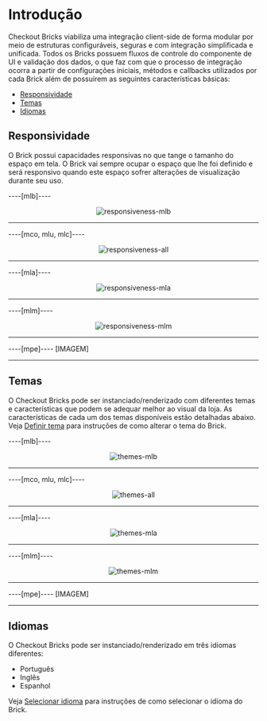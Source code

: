 # Introdução

Checkout Bricks viabiliza uma integração client-side de forma modular por meio de estruturas configuráveis, seguras e com integração simplificada e unificada. Todos os Bricks possuem fluxos de controle do componente de UI e validação dos dados, o que faz com que o processo de integração ocorra a partir de configurações iniciais, métodos e callbacks utilizados por cada Brick além de possuírem as seguintes características básicas:

* [Responsividade](#bookmark_responsividade)
* [Temas](#bookmark_temas)
* [Idiomas](#bookmark_idiomas)

## Responsividade

O Brick possui capacidades responsivas no que tange o tamanho do espaço em tela. O Brick vai sempre ocupar o espaço que lhe foi definido e será responsivo quando este espaço sofrer alterações de visualização durante seu uso. 

----[mlb]---- 
<center>

![responsiveness-mlb](checkout-bricks/responsiveness-mlb-pt.gif)

</center>

------------
----[mco, mlu, mlc]---- 
<center>

![responsiveness-all](checkout-bricks/responsiveness-all-pt.gif)

</center>

------------
----[mla]---- 
<center>

![responsiveness-mla](checkout-bricks/responsiveness-mla-pt.gif)

</center>

------------
----[mlm]---- 
<center>

![responsiveness-mlm](checkout-bricks/responsiveness-mlm-pt.gif)

</center>

------------
----[mpe]---- 
[IMAGEM]

------------

## Temas

O Checkout Bricks pode ser instanciado/renderizado com diferentes temas e características que podem se adequar melhor ao visual da loja. As características de cada um dos temas disponíveis estão detalhadas abaixo. Veja [Definir tema](/developers/pt/docs/checkout-bricks/additional-content/set-theme) para instruções de como alterar o tema do Brick.

----[mlb]---- 
<center>

![themes-mlb](checkout-bricks/themes-mlb-pt.png)

</center>

------------
----[mco, mlu, mlc]---- 
<center>

![themes-all](checkout-bricks/themes-all-pt.png)

</center>

------------
----[mla]---- 
<center>

![themes-mla](checkout-bricks/themes-mla-pt.jpg) 

</center>

------------
----[mlm]---- 
<center>

![themes-mlm](checkout-bricks/themes-mlm-pt.jpg) 

</center>

------------
----[mpe]---- 
[IMAGEM]

------------

## Idiomas 

O Checkout Bricks pode ser instanciado/renderizado em três idiomas diferentes: 

* Português
* Inglês 
* Espanhol

Veja [Selecionar idioma](/developers/pt/docs/checkout-bricks/additional-content/select-language) para instruções de como selecionar o idioma do Brick.